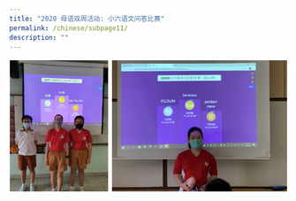 ```yaml
---
title: "2020 母语双周活动: 小六语文问答比赛"
permalink: /chinese/subpage11/
description: ""
---
```

<img src="/images/accordion7-1.png" alt="2020 母语双周活动 - 小六语文问答比赛">